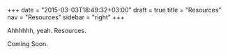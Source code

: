 +++
date = "2015-03-03T18:49:32+03:00"
draft = true
title = "Resources"
nav = "Resources"
sidebar = "right"
+++

Ahhhhhh, yeah. Resources. 

Coming Soon.
